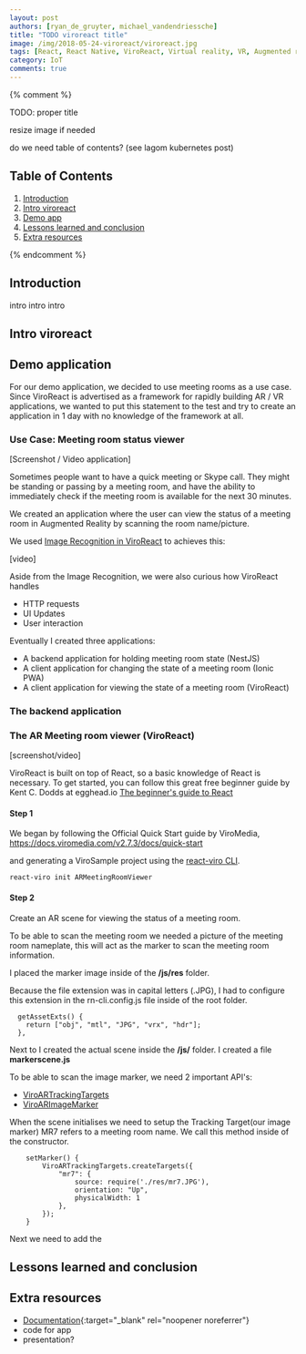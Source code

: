 ```yaml
---
layout: post
authors: [ryan_de_gruyter, michael_vandendriessche]
title: "TODO viroreact title"
image: /img/2018-05-24-viroreact/viroreact.jpg
tags: [React, React Native, ViroReact, Virtual reality, VR, Augmented reality, AR, Mixed reality, MR]
category: IoT
comments: true
---
```

{% comment %}

TODO: proper title

resize image if needed

 do we need table of contents? (see lagom kubernetes post)



## Table of Contents

1. [Introduction](#introduction)
2. [Intro viroreact](#bla)
3. [Demo app](#bla)
4. [Lessons learned and conclusion](#bla)
5. [Extra resources](#bla)

{% endcomment %} 

## Introduction
intro
intro
intro 

## Intro viroreact

## Demo application
For our demo application, we decided to use meeting rooms as a use case.
Since ViroReact is advertised as a framework for rapidly building AR / VR applications, we wanted to put this statement to the test and try to create an application in 1 day with no knowledge of the framework at all.

### Use Case: Meeting room status viewer

[Screenshot / Video application]

Sometimes people want to have a quick meeting or Skype call. 
They might be standing or passing by a meeting room, 
and have the ability to immediately check if the meeting room is available for the next 30 minutes. 

We created an application where the user can view the status of a meeting room in Augmented Reality by scanning the room name/picture.

We used [Image Recognition in ViroReact](https://docs.viromedia.com/docs/ar-image-recognition) to achieves this:

[video]

Aside from the Image Recognition, we were also curious how ViroReact handles
- HTTP requests
- UI Updates
- User interaction

Eventually I created three applications:
- A backend application for holding meeting room state (NestJS)
- A client application for changing the state of a meeting room (Ionic PWA)
- A client application for viewing the state of a meeting room (ViroReact)

### The backend application


### The AR Meeting room viewer (ViroReact)

[screenshot/video]

ViroReact is built on top of React, so a basic knowledge of React is necessary. 
To get started, you can follow this great free beginner guide by Kent C. Dodds at egghead.io 
[The beginner's guide to React](https://egghead.io/courses/the-beginner-s-guide-to-react.)


#### Step 1
We began by following the Official Quick Start guide by ViroMedia,
https://docs.viromedia.com/v2.7.3/docs/quick-start

and generating a ViroSample project using the [react-viro CLI](https://www.npmjs.com/package/react-viro).
```
react-viro init ARMeetingRoomViewer
``` 

#### Step 2
Create an AR scene for viewing the status of a meeting room.

To be able to scan the meeting room we needed a picture of the meeting room nameplate, 
this will act as the marker to scan the meeting room information.

I placed the marker image inside of the **/js/res** folder.

Because the file extension was in capital letters (.JPG), 
I had to configure this extension in the rn-cli.config.js file inside of the root folder.

```
  getAssetExts() {
    return ["obj", "mtl", "JPG", "vrx", "hdr"];
  },
```

Next to I created the actual scene inside the **/js/** folder.
I created a file **markerscene.js**

To be able to scan the image marker, we need 2 important API's:
- [ViroARTrackingTargets](https://docs.viromedia.com/v2.7.3/docs/viroartrackingtargets)
- [ViroARImageMarker](https://docs.viromedia.com/v2.7.3/docs/viroarimagemarker)

When the scene initialises we need to setup the Tracking Target(our image marker)
MR7 refers to a meeting room name.
We call this method inside of the constructor.

```
    setMarker() {
        ViroARTrackingTargets.createTargets({
            "mr7": {
                source: require('./res/mr7.JPG'),
                orientation: "Up",
                physicalWidth: 1
            },
        });
    }
```

Next we need to add the 


## Lessons learned and conclusion

## Extra resources
- [Documentation](https://docs.viromedia.com/docs/viro-platform-overview){:target="_blank" rel="noopener noreferrer"}
- code for app
- presentation?